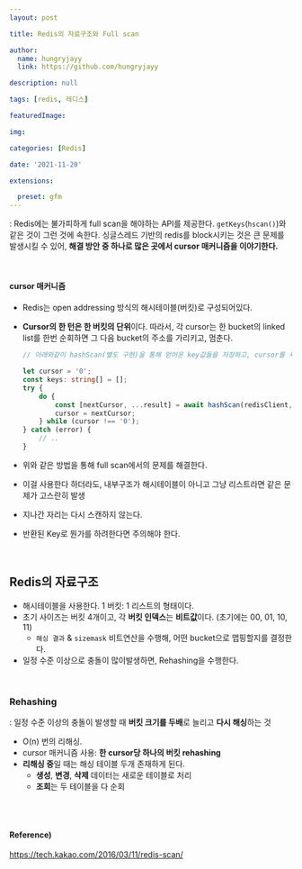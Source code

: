 ```yaml
---
layout: post

title: Redis의 자료구조와 Full scan

author: 
  name: hungryjayy
  link: https://github.com/hungryjayy

description: null

tags: [redis, 레디스]

featuredImage: 

img: 

categories: [Redis]

date: '2021-11-20'

extensions:

  preset: gfm
---
```


: Redis에는 불가피하게 full scan을 해야하는 API를 제공한다. `getKeys`(`hscan()`)와 같은 것이 그런 것에 속한다. 싱글스레드 기반의 redis를 block시키는 것은 큰 문제를 발생시킬 수 있어, **해결 방안 중 하나로 많은 곳에서 cursor 매커니즘을 이야기한다.**

<br>

#### cursor 매커니즘

* Redis는 open addressing 방식의 해시테이블(버킷)로 구성되어있다.

* **Cursor의 한 턴은 한 버킷의 단위**이다. 따라서, 각 cursor는 한 bucket의 linked list를 한번 순회하면 그 다음 bucket의 주소를 가리키고, 멈춘다.

  ```typescript
  // 아래와같이 hashScan(별도 구현)을 통해 얻어온 key값들을 저장하고, cursor를 새롭게 갱신한다.
  
  let cursor = '0';
  const keys: string[] = [];
  try {
      do {
          const [nextCursor, ...result] = await hashScan(redisClient, hash, cursor);
          cursor = nextCursor;
      } while (cursor !== '0');
  } catch (error) {
      // ..
  }
  ```

* 위와 같은 방법을 통해 full scan에서의 문제를 해결한다.

* 이걸 사용한다 하더라도, 내부구조가 해시테이블이 아니고 그냥 리스트라면 같은 문제가 고스란히 발생

* 지나간 자리는 다시 스캔하지 않는다.

* 반환된 Key로 뭔가를 하려한다면 주의해야 한다.

<br>

## Redis의 자료구조

* 해시테이블을 사용한다. 1 버킷: 1 리스트의 형태이다.
* 초기 사이즈는 버킷 4개이고, 각 **버킷 인덱스**는 **비트값**이다. (초기에는 00, 01, 10, 11)
  * `해싱 결과` & `sizemask` 비트연산을 수행해, 어떤 bucket으로 맵핑할지를 결정한다.
* 일정 수준 이상으로 충돌이 많이발생하면, Rehashing을 수행한다.

<br>

### Rehashing

: 일정 수준 이상의 충돌이 발생할 때 **버킷 크기를 두배**로 늘리고 **다시 해싱**하는 것

* O(n) 번의 리해싱.
* cursor 매커니즘 사용: **한 cursor당 하나의 버킷 rehashing**
* **리해싱 중**일 때는 해싱 테이블 두개 존재하게 된다.
  * **생성**, **변경**, **삭제** 데이터는 새로운 테이블로 처리
  * **조회**는 두 테이블을 다 순회

<br><br>

#### Reference)

https://tech.kakao.com/2016/03/11/redis-scan/
